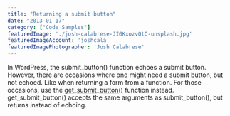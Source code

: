 ```yaml
---
title: "Returning a submit button"
date: "2013-01-17"
category: ["Code Samples"]
featuredImage: './josh-calabrese-JI0KxozvOtQ-unsplash.jpg'
featuredImageAccount: 'joshcala'
featuredImagePhotographer: 'Josh Calabrese'
---
```


In WordPress, the submit_button() function echoes a submit button. However, there are occasions where one might need a submit button, but not echoed. Like when returning a form from a function. For those occasions, use the [get_submit_button()](https://codex.wordpress.org/Function_Reference/get_submit_button) function instead. get_submit_button() accepts the same arguments as submit_button(), but returns instead of echoing.
